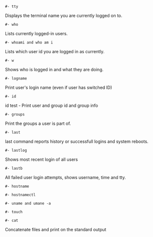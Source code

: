     #- tty

Displays the terminal name you are currently logged 
on to.

    #- who

Lists currently logged-in users.

    #- whoami and who am i 

Lists which user id you are logged in as currently.

    #- w

Shows who is logged in and what they are doing.

    #- logname

Print user's login name (even if user has switched 
ID)

    #- id 

id test - Print user and group id and group info

    #- groups

Print the groups a user is part of.

    #- last

last command reports history or successfull logins 
and system reboots.

    #- lastlog 

Shows most recent login of all users

    #- lastb

All failed user login attempts, shows username, 
time and tty.


    #- hostname

    #- hostnamectl

    #- uname and umane -a

    #- touch

    #- cat 

Concatenate files and print on the standard output







































 